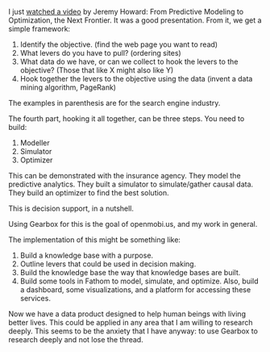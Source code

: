 I just [watched a video](http://t.co/Z7IutlEY) by Jeremy Howard: From Predictive Modeling to Optimization, the Next Frontier.  It was a good presentation.  From it, we get a simple framework:

1) Identify the objective. (find the web page you want to read)
2) What levers do you have to pull?  (ordering sites)
3) What data do we have, or can we collect to hook the levers to the objective? (Those that like X might also like Y)
4) Hook together the levers to the objective using the data (invent a data mining algorithm, PageRank)

The examples in parenthesis are for the search engine industry.  

The fourth part, hooking it all together, can be three steps.  You need to build:

1) Modeller
2) Simulator
3) Optimizer

This can be demonstrated with the insurance agency.  They model the predictive analytics.  They built a simulator to simulate/gather causal data.  They build an optimizer to find the best solution.  

This is decision support, in a nutshell.

Using Gearbox for this is the goal of openmobi.us, and my work in general.

The implementation of this might be something like:

1) Build a knowledge base with a purpose.
2) Outline levers that could be used in decision making.
3) Build the knowledge base the way that knowledge bases are built.
4) Build some tools in Fathom to model, simulate, and optimize.  Also, build a dashboard, some visualizations, and a platform for accessing these services. 

Now we have a data product designed to help human beings with living better lives.  This could be applied in any area that I am willing to research deeply.  This seems to be the anxiety that I have anyway: to use Gearbox to research deeply and not lose the thread.





